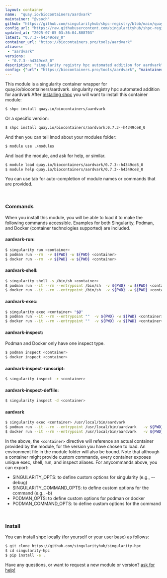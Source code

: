 ```yaml
---
layout: container
name:  "quay.io/biocontainers/aardvark"
maintainer: "@vsoch"
github: "https://github.com/singularityhub/shpc-registry/blob/main/quay.io/biocontainers/aardvark/container.yaml"
config_url: "https://raw.githubusercontent.com/singularityhub/shpc-registry/main/quay.io/biocontainers/aardvark/container.yaml"
updated_at: "2025-07-05 03:36:04.808703"
latest: "0.7.3--h4349ce8_0"
container_url: "https://biocontainers.pro/tools/aardvark"
aliases:
 - "aardvark"
versions:
 - "0.7.3--h4349ce8_0"
description: "singularity registry hpc automated addition for aardvark"
config: {"url": "https://biocontainers.pro/tools/aardvark", "maintainer": "@vsoch", "description": "singularity registry hpc automated addition for aardvark", "latest": {"0.7.3--h4349ce8_0": "sha256:bcac1d1cdd20da85b3d71aecb4349273879024cde2c57ec83ed4ee688bd13b52"}, "tags": {"0.7.3--h4349ce8_0": "sha256:bcac1d1cdd20da85b3d71aecb4349273879024cde2c57ec83ed4ee688bd13b52"}, "docker": "quay.io/biocontainers/aardvark", "aliases": {"aardvark": "/usr/local/bin/aardvark"}}
---
```


This module is a singularity container wrapper for quay.io/biocontainers/aardvark.
singularity registry hpc automated addition for aardvark
After [installing shpc](#install) you will want to install this container module:


```bash
$ shpc install quay.io/biocontainers/aardvark
```

Or a specific version:

```bash
$ shpc install quay.io/biocontainers/aardvark:0.7.3--h4349ce8_0
```

And then you can tell lmod about your modules folder:

```bash
$ module use ./modules
```

And load the module, and ask for help, or similar.

```bash
$ module load quay.io/biocontainers/aardvark/0.7.3--h4349ce8_0
$ module help quay.io/biocontainers/aardvark/0.7.3--h4349ce8_0
```

You can use tab for auto-completion of module names or commands that are provided.

<br>

### Commands

When you install this module, you will be able to load it to make the following commands accessible.
Examples for both Singularity, Podman, and Docker (container technologies supported) are included.

#### aardvark-run:

```bash
$ singularity run <container>
$ podman run --rm  -v ${PWD} -w ${PWD} <container>
$ docker run --rm  -v ${PWD} -w ${PWD} <container>
```

#### aardvark-shell:

```bash
$ singularity shell -s /bin/sh <container>
$ podman run --it --rm --entrypoint /bin/sh  -v ${PWD} -w ${PWD} <container>
$ docker run --it --rm --entrypoint /bin/sh  -v ${PWD} -w ${PWD} <container>
```

#### aardvark-exec:

```bash
$ singularity exec <container> "$@"
$ podman run --it --rm --entrypoint ""  -v ${PWD} -w ${PWD} <container> "$@"
$ docker run --it --rm --entrypoint ""  -v ${PWD} -w ${PWD} <container> "$@"
```

#### aardvark-inspect:

Podman and Docker only have one inspect type.

```bash
$ podman inspect <container>
$ docker inspect <container>
```

#### aardvark-inspect-runscript:

```bash
$ singularity inspect -r <container>
```

#### aardvark-inspect-deffile:

```bash
$ singularity inspect -d <container>
```


#### aardvark

```bash
$ singularity exec <container> /usr/local/bin/aardvark
$ podman run --it --rm --entrypoint /usr/local/bin/aardvark   -v ${PWD} -w ${PWD} <container> -c " $@"
$ docker run --it --rm --entrypoint /usr/local/bin/aardvark   -v ${PWD} -w ${PWD} <container> -c " $@"
```



In the above, the `<container>` directive will reference an actual container provided
by the module, for the version you have chosen to load. An environment file in the
module folder will also be bound. Note that although a container
might provide custom commands, every container exposes unique exec, shell, run, and
inspect aliases. For anycommands above, you can export:

 - SINGULARITY_OPTS: to define custom options for singularity (e.g., --debug)
 - SINGULARITY_COMMAND_OPTS: to define custom options for the command (e.g., -b)
 - PODMAN_OPTS: to define custom options for podman or docker
 - PODMAN_COMMAND_OPTS: to define custom options for the command

<br>

### Install

You can install shpc locally (for yourself or your user base) as follows:

```bash
$ git clone https://github.com/singularityhub/singularity-hpc
$ cd singularity-hpc
$ pip install -e .
```

Have any questions, or want to request a new module or version? [ask for help!](https://github.com/singularityhub/singularity-hpc/issues)